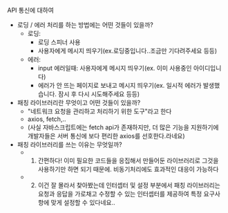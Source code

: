API 통신에 대하여

- 로딩 / 에러 처리를 하는 방법에는 어떤 것들이 있을까?
  - 로딩:
    - 로딩 스피너 사용
    - 사용자에게 메시지 띄우기(ex.로딩중입니다..조금만 기다려주세요 등등)
  - 에러:
    - input 에러일때: 사용자에게 메시지 띄우기(ex. 이미 사용중인 아이디입니다)
    - 에러가 안 뜨는 페이지로 보내고 메시지 띄우기(ex. 일시적 에러가 발생했습니다. 잠시 후 다시 시도해주세요 등등)
- 패칭 라이브러리란 무엇이고 어떤 것들이 있을까?
  - "네트워크 요청을 관리하고 처리하기 위한 도구"라고 한다
  - axios, fetch,..
  - (사실 자바스크립트에는 fetch api가 존재하지만, 더 많은 기능을 지원하기에 개발자들은 서버 통신에 보다 편리한 axios를 선호한다.라네요)
- 패칭 라이브러리를 쓰는 이유는 무엇일까?
  - 1. 간편하다! 이미 필요한 코드들을 응집해서 만들어둔 라이브러리로 그것을 사용하기만 하면 되기 때문에. 비동기처리에도 효과적인 대응이 가능하다
  - 2. 이건 잘 몰라서 찾아봤는데 인터셉터 및 설정 부분에서 패칭 라이브러리는 요청과 응답을 가로채고 수정할 수 있는 인터셉터를 제공하여 특정 요구사항에 맞게 설정할 수 있다네요..
